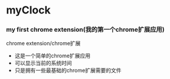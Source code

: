 # myClock



### my first chrome extension(我的第一个chrome扩展应用)
chrome extension/chrome扩展

* 这是一个简单的chrome扩展应用
* 可以显示当前的系统时间
* 只是拥有一些最基础的chrome扩展需要的文件





